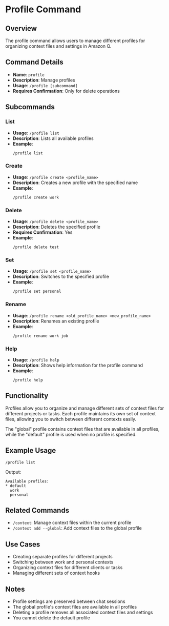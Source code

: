 # Profile Command

## Overview
The profile command allows users to manage different profiles for organizing context files and settings in Amazon Q.

## Command Details
- **Name**: `profile`
- **Description**: Manage profiles
- **Usage**: `/profile [subcommand]`
- **Requires Confirmation**: Only for delete operations

## Subcommands

### List
- **Usage**: `/profile list`
- **Description**: Lists all available profiles
- **Example**:
  ```
  /profile list
  ```

### Create
- **Usage**: `/profile create <profile_name>`
- **Description**: Creates a new profile with the specified name
- **Example**:
  ```
  /profile create work
  ```

### Delete
- **Usage**: `/profile delete <profile_name>`
- **Description**: Deletes the specified profile
- **Requires Confirmation**: Yes
- **Example**:
  ```
  /profile delete test
  ```

### Set
- **Usage**: `/profile set <profile_name>`
- **Description**: Switches to the specified profile
- **Example**:
  ```
  /profile set personal
  ```

### Rename
- **Usage**: `/profile rename <old_profile_name> <new_profile_name>`
- **Description**: Renames an existing profile
- **Example**:
  ```
  /profile rename work job
  ```

### Help
- **Usage**: `/profile help`
- **Description**: Shows help information for the profile command
- **Example**:
  ```
  /profile help
  ```

## Functionality
Profiles allow you to organize and manage different sets of context files for different projects or tasks. Each profile maintains its own set of context files, allowing you to switch between different contexts easily.

The "global" profile contains context files that are available in all profiles, while the "default" profile is used when no profile is specified.

## Example Usage
```
/profile list
```

Output:
```
Available profiles:
* default
  work
  personal
```

## Related Commands
- `/context`: Manage context files within the current profile
- `/context add --global`: Add context files to the global profile

## Use Cases
- Creating separate profiles for different projects
- Switching between work and personal contexts
- Organizing context files for different clients or tasks
- Managing different sets of context hooks

## Notes
- Profile settings are preserved between chat sessions
- The global profile's context files are available in all profiles
- Deleting a profile removes all associated context files and settings
- You cannot delete the default profile
